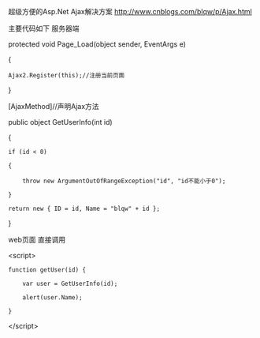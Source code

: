 超级方便的Asp.Net  Ajax解决方案
http://www.cnblogs.com/blqw/p/Ajax.html

主要代码如下
服务器端

protected void Page_Load(object sender, EventArgs e)

{

    Ajax2.Register(this);//注册当前页面

}

[AjaxMethod]//声明Ajax方法

public object GetUserInfo(int id)

{

    if (id < 0)

    {

        throw new ArgumentOutOfRangeException("id", "id不能小于0");

    }

    return new { ID = id, Name = "blqw" + id };

}

web页面 直接调用

&lt;script&gt;

    function getUser(id) {

        var user = GetUserInfo(id);

        alert(user.Name);

    }

&lt;/script&gt;